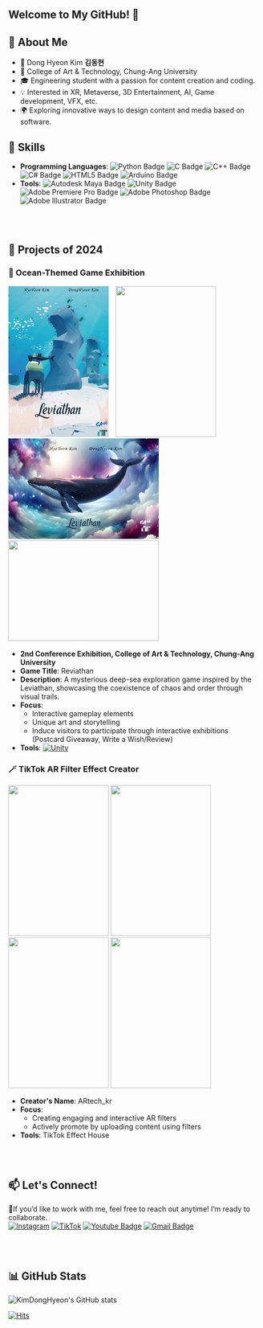 ## Welcome to My GitHub! 👋

<!--
**star1206/star1206** is a ✨ _special_ ✨ repository because its `README.md` (this file) appears on your GitHub profile.
---
-->

## 🌟 About Me
- 🚀 Dong Hyeon Kim **김동현**
- 🏫 College of Art & Technology, Chung-Ang University 
- 🎓 Engineering student with a passion for content creation and coding.
- 💡 Interested in XR, Metaverse, 3D Entertainment, AI, Game development, VFX, etc.
- 🌍 Exploring innovative ways to design content and media based on software.


## 🚀 Skills
- **Programming Languages**: ![Python Badge](https://img.shields.io/badge/Python-3776AB?logo=python&logoColor=fff&style=flat) ![C Badge](https://img.shields.io/badge/C-A8B9CC?logo=c&logoColor=fff&style=flat) ![C++ Badge](https://img.shields.io/badge/C%2B%2B-00599C?logo=cplusplus&logoColor=fff&style=flat) ![C# Badge](https://img.shields.io/badge/C%23-239120?style=flat&logo=unity&logoColor=white) ![HTML5 Badge](https://img.shields.io/badge/HTML5-E34F26?logo=html5&logoColor=fff&style=flat) ![Arduino Badge](https://img.shields.io/badge/Arduino-00878F?logo=arduino&logoColor=fff&style=flat)
- **Tools**: ![Autodesk Maya Badge](https://img.shields.io/badge/Autodesk%20Maya-37A5CC?logo=autodeskmaya&logoColor=fff&style=flat) ![Unity Badge](https://img.shields.io/badge/Unity-FFF?logo=unity&logoColor=000&style=flat) ![Adobe Premiere Pro Badge](https://img.shields.io/badge/Adobe%20Premiere%20Pro-99F?logo=adobepremierepro&logoColor=fff&style=flat) ![Adobe Photoshop Badge](https://img.shields.io/badge/Adobe%20Photoshop-31A8FF?logo=adobephotoshop&logoColor=fff&style=flat) ![Adobe Illustrator Badge](https://img.shields.io/badge/Adobe%20Illustrator-FF9A00?logo=adobeillustrator&logoColor=fff&style=flat)

<br><br> 

## 🌌 Projects of 2024
### 🌊 Ocean-Themed Game Exhibition
<img src="https://github.com/star1206/Leviathan/blob/a8734e5b708422ecfadba316eb200ff5ba1cee7f/poster" width="200" height="300" style="margin-right: 10px;" /> <img src="https://github.com/star1206/Leviathan/blob/68f4ca4876ca859f470d5b373ad09343e68e6bb2/exhibition.gif" width="200" height="300" /> <br>
<img src="https://github.com/star1206/Leviathan/blob/493be67c570c72fbd1dfa139b08dd4056262d179/postcard_blue" width="300" height="200" /> <img src="https://github.com/star1206/Leviathan/blob/54ae86fefb882003586a3928514d508d4ad496eb/trailer.gif" width="300" height="200" />
- **2nd Conference Exhibition, College of Art & Technology, Chung-Ang University** 
- **Game Title**: Reviathan
- **Description**: A mysterious deep-sea exploration game inspired by the Leviathan, showcasing the coexistence of chaos and order through visual trails.
- **Focus**:
  - Interactive gameplay elements
  - Unique art and storytelling
  - Induce visitors to participate through interactive exhibitions (Postcard Giveaway, Write a Wish/Review)
- **Tools**: [![Unity](https://img.shields.io/badge/Unity-000000?style=flat-square&logo=unity&logoColor=white)](https://unity.com)

### 🪄 TikTok AR Filter Effect Creator
<img src="https://github.com/star1206/TikTok_EffectHouse/blob/31e018dbcfa0f6989691fe30d227ea5f5b583428/ar2.gif" width="200" height="300" /> <img src="https://github.com/star1206/TikTok_EffectHouse/blob/31e018dbcfa0f6989691fe30d227ea5f5b583428/ar1.gif" width="200" height="300" /> <img src="https://github.com/star1206/TikTok_EffectHouse/blob/31e018dbcfa0f6989691fe30d227ea5f5b583428/ar3.gif" width="200" height="300" /> <img src="https://github.com/star1206/TikTok_EffectHouse/blob/31e018dbcfa0f6989691fe30d227ea5f5b583428/ar4.gif" width="200" height="300" /> 
- **Creator's Name**: ARtech_kr
- **Focus**:
  - Creating engaging and interactive AR filters
  - Actively promote by uploading content using filters
- **Tools**: TikTok Effect House

<br><br> 

## 📫 Let's Connect!
🤙If you’d like to work with me, feel free to reach out anytime! I’m ready to collaborate. <br>
[![Instagram](https://img.shields.io/badge/Instagram-E4405F?style=for-the-badge&logo=instagram&logoColor=white)](https://www.instagram.com/donghyeon.1206)
[![TikTok](https://img.shields.io/badge/TikTok-000000?style=for-the-badge&logo=tiktok&logoColor=white)](https://www.tiktok.com/@artech_kr)
[![Youtube Badge](https://img.shields.io/badge/YouTube-FF0000?style=for-the-badge&logo=youtube&logoColor=white)](https://www.youtube.com/@star1206cau)
[![Gmail Badge](https://img.shields.io/badge/Gmail-D14836?style=for-the-badge&logo=gmail&logoColor=white)](mailto:starandy1206@gmail.com)
	
<br><br> 

## 📊 GitHub Stats
![KimDongHyeon's GitHub stats](https://github-readme-stats.vercel.app/api?username=star1206&show_icons=true&theme=tokyonight)

[![Hits](https://hits.seeyoufarm.com/api/count/incr/badge.svg?url=https%3A%2F%2Fgithub.com%2Fgjbae1212%2Fhit-counter&count_bg=%232581DF&title_bg=%2377E8F6&icon=&icon_color=%23E7E7E7&title=Hits&edge_flat=false)](https://hits.seeyoufarm.com)
